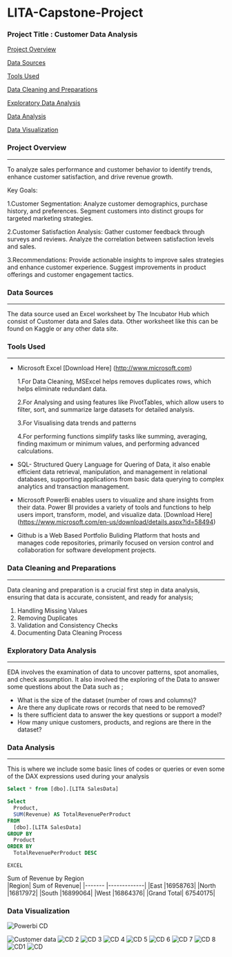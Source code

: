 # LITA-Capstone-Project

### Project Title : Customer Data Analysis
 [Project Overview](#project-overview)
 
 [Data Sources](#data-sources)
 
 [Tools Used](#tools-used)
  
 [Data Cleaning and Preparations](#data-cleaning-and-preparations)
   
 [Exploratory Data Analysis](#exploratory-data-analysis)
  
 [Data Analysis](#data-analysis)
   
 [Data Visualization](#data-visualization)

 ### Project Overview
---
To analyze sales performance and customer behavior to identify trends, enhance customer satisfaction, and drive revenue growth.

Key Goals:

1.Customer Segmentation:
Analyze customer demographics, purchase history, and preferences.
Segment customers into distinct groups for targeted marketing strategies.

2.Customer Satisfaction Analysis:
Gather customer feedback through surveys and reviews.
Analyze the correlation between satisfaction levels and sales.

3.Recommendations:
Provide actionable insights to improve sales strategies and enhance customer experience.
Suggest improvements in product offerings and customer engagement tactics.

### Data Sources
---
The data source used an Excel worksheet by The Incubator Hub which consist of Customer data and Sales data. Other worksheet like this can be found on Kaggle or any other data site.

### Tools Used
---
- Microsoft Excel [Download Here] (http://www.microsoft.com)
  
     1.For Data Cleaning, MSExcel helps removes duplicates rows, which helps eliminate redundant data.
 
     2.For Analysing and using features like PivotTables, which allow users to filter, sort, and summarize large datasets for detailed analysis.
 
     3.For Visualising data trends and patterns

     4.For performing functions simplify tasks like summing, averaging, finding maximum or minimum values, and performing advanced calculations.
 
- SQL- Structured Query Language for Quering of Data, it also enable efficient data retrieval, manipulation, and management in relational databases, supporting applications from basic 
  data querying to complex analytics and transaction management.
  
- Microsoft PowerBi enables users to visualize and share insights from their data. Power BI provides a variety of tools and functions to help users import, transform, model, and 
  visualize data. [Download Here] (https://www.microsoft.com/en-us/download/details.aspx?id=58494)
  
- Github is a Web Based Portfolio Buliding Platform that hosts and manages code repositories, primarily focused on version control and collaboration for software development projects.
  
### Data Cleaning and Preparations
---
Data cleaning and preparation is a crucial first step in data analysis, ensuring that data is accurate, consistent, and ready for analysis;
1. Handling Missing Values
2. Removing Duplicates
3. Validation and Consistency Checks
4. Documenting Data Cleaning Process

### Exploratory Data Analysis
---
EDA involves the examination of data to uncover patterns, spot anomalies, and check assumption. It also involved the exploring of the Data to answer some questions 
  about the Data such as ;
- What is the size of the dataset (number of rows and columns)?
- Are there any duplicate rows or records that need to be removed?
- Is there sufficient data to answer the key questions or support a model?
- How many unique customers, products, and regions are there in the dataset?

### Data Analysis
  ---
  This is where we include some basic lines of codes or queries or even some of the DAX expressions used during your analysis

  ```SQL
  Select * from [dbo].[LITA SalesData]

 Select 
	Product, 
	SUM(Revenue) AS TotalRevenuePerProduct
FROM 
	[dbo].[LITA SalesData]
GROUP BY 
	Product
ORDER BY 
	TotalRevenuePerProduct DESC
  ```
 	EXCEL	
Sum of Revenue by Region	
|Region| Sum of Revenue|
|------- |-------------|
|East	|16958763|
|North	|16817972|
|South	|16899064|
|West	|16864376|
|Grand Total|	67540175|

### Data Visualization
![Powerbi CD](https://github.com/user-attachments/assets/7c964a9f-0456-49c5-81f8-8c3504ec0bc3)


![Customer data](https://github.com/user-attachments/assets/dcc4e7ad-40fc-481a-9dd9-550bbb10fa26)
![CD 2](https://github.com/user-attachments/assets/f554ef8e-46f1-4427-96b6-a2e2dd43700c)
![CD 3](https://github.com/user-attachments/assets/c23cd1d5-93c8-46e7-9595-de8bf5531df2)
![CD 4](https://github.com/user-attachments/assets/48b12e25-14cd-4524-9d29-b5bcb0048706)
![CD 5](https://github.com/user-attachments/assets/c686e09e-3721-4071-8215-bf66e5cac469)
![CD 6](https://github.com/user-attachments/assets/8ed4ac7d-ce2f-4693-a2d4-340d649bcc09)
![CD 7](https://github.com/user-attachments/assets/2389157c-7331-4ef1-802c-3290139869be)
![CD 8](https://github.com/user-attachments/assets/b9f23b43-7847-44d7-940d-e51435b8cda1)
![CD1](https://github.com/user-attachments/assets/56d116ae-9080-41c4-89b5-91dd35abf87a)
![CD](https://github.com/user-attachments/assets/e8f616d9-21e2-429b-9bf6-f38cdb399fb5)
